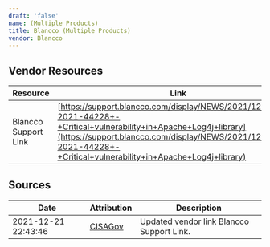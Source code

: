 ```yaml
---
draft: 'false'
name: (Multiple Products)
title: Blancco (Multiple Products)
vendor: Blancco
---
```


## Vendor Resources
| Resource | Link |
| --- | --- |
| Blancco Support Link | [https://support.blancco.com/display/NEWS/2021/12/12/CVE-2021-44228+-+Critical+vulnerability+in+Apache+Log4j+library](https://support.blancco.com/display/NEWS/2021/12/12/CVE-2021-44228+-+Critical+vulnerability+in+Apache+Log4j+library) |



## Sources
| Date | Attribution | Description |
| --- | --- | --- |
| 2021-12-21 22:43:46 | [CISAGov](https://raw.githubusercontent.com/cisagov/log4j-affected-db/develop/README.md) | Updated vendor link Blancco Support Link.  |
